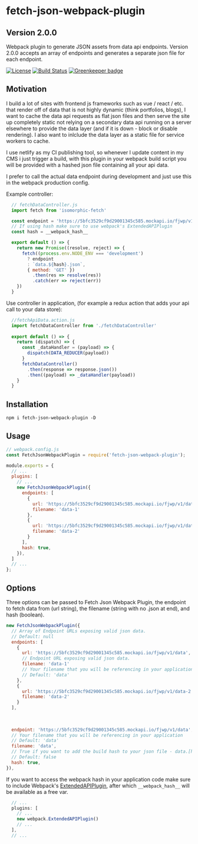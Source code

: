 # fetch-json-webpack-plugin
## Version 2.0.0
Webpack plugin to generate JSON assets from data api endpoints. Version 2.0.0 accepts an array of endpoints and generates a separate json file for each endpoint.

[![License](https://img.shields.io/npm/l/express.svg)](https://github.com/dblodorn/fetch-json-webpack-plugin/blob/master/LICENSE)
[![Build Status](https://travis-ci.org/dblodorn/fetch-json-webpack-plugin.svg?branch=master)](https://travis-ci.org/dblodorn/fetch-json-webpack-plugin) [![Greenkeeper badge](https://badges.greenkeeper.io/dblodorn/fetch-json-webpack-plugin.svg)](https://greenkeeper.io/)

## Motivation

I build a lot of sites with frontend js frameworks such as vue / react / etc. that render off of data that is not highly dynamic (think portfolios, blogs), I want to cache the data api requests as flat json files and then serve the site up completely static not relying on a secondary data api running on a server elsewhere to provide the data layer (and if it is down - block or disable rendering). I also want to inlclude the data layer as a static file for service workers to cache.

I use netlify as my CI publishing tool, so whenever I update content in my CMS i just trigger a build, with this plugin in your webpack build script you will be provided with a hashed json file containing all your api data.

I prefer to call the actual data endpoint during development and just use this in the webpack production config.

Example controller:

```js
  // fetchDataController.js
  import fetch from 'isomorphic-fetch'

  const endpoint = 'https://5bfc3529cf9d29001345c585.mockapi.io/fjwp/v1/data'
  // If using hash make sure to use webpack's ExtendedAPIPlugin
  const hash = __webpack_hash__

  export default () => {
    return new Promise((resolve, reject) => {
      fetch((process.env.NODE_ENV === 'development')
        ? endpoint 
        : `data.${hash}.json`,
        { method: 'GET' })
          .then(res => resolve(res))
          .catch(err => reject(err))
    })
  }

```

Use controller in application, (for example a redux action that adds your api call to your data store):

```js
  //fetchApiData.action.js
  import fetchDataController from './fetchDataController'
  
  export default () => {
    return (dispatch) => {
      const _dataHandler = (payload) => {
        dispatch(DATA_REDUCER(payload))
      }
      fetchDataController()
        .then(response => response.json())
        .then((payload) => _dataHandler(payload))
    }
  }
```

## Installation

```shell
npm i fetch-json-webpack-plugin -D
```

## Usage

```js
// webpack.config.js
const FetchJsonWebpackPlugin = require('fetch-json-webpack-plugin');

module.exports = {
  // ...
  plugins: [
    // ...
    new FetchJsonWebpackPlugin({
      endpoints: [
        {
          url: 'https://5bfc3529cf9d29001345c585.mockapi.io/fjwp/v1/data',
          filename: 'data-1'
        },
        {
          url: 'https://5bfc3529cf9d29001345c585.mockapi.io/fjwp/v1/data-2',
          filename: 'data-2'
        }
      ],
      hash: true,
    }),
  ]
  // ...
};
```

## Options

Three options can be passed to Fetch Json Webpack Plugin, the endpoint to fetch data from (url string), the filename (string with no .json at end), and hash (boolean).

```js
new FetchJsonWebpackPlugin({
  // Array of Endpoint URLs exposing valid json data.
  // Default: null
  endpoints: [
    {
      url: 'https://5bfc3529cf9d29001345c585.mockapi.io/fjwp/v1/data',
      // Endpoint URL exposing valid json data.
      filename: 'data-1'
      // Your filename that you will be referencing in your application
      // Default: 'data'
    },
    {
      url: 'https://5bfc3529cf9d29001345c585.mockapi.io/fjwp/v1/data-2',
      filename: 'data-2'
    }
  ],
  
  
  
  endpoint: 'https://5bfc3529cf9d29001345c585.mockapi.io/fjwp/v1/data',
  // Your filename that you will be referencing in your application
  // Default: 'data'
  filename: 'data',
  // True if you want to add the build hash to your json file - data.[hash].json - recommended for cache busting.
  // Default: false
  hash: true,
}),
```

If you want to access the webpack hash in your application code make sure to include Webpack's [ExtendedAPIPlugin](https://github.com/webpack/docs/wiki/list-of-plugins#extendedapiplugin), after which `__webpack_hash__` will be available as a free var.

```js
  // ...
  plugins: [
    // ...
    new webpack.ExtendedAPIPlugin()
    // ...
  ],
  // ...
```
